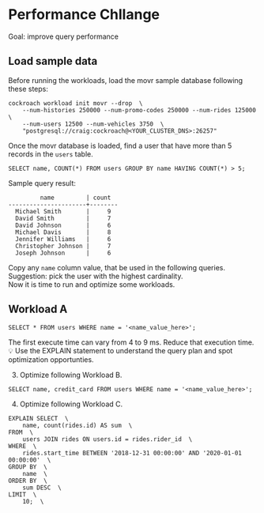 # Performance Chllange

Goal: improve query performance

## Load sample data  

Before running the workloads, load the movr sample database following these steps:  

```
cockroach workload init movr --drop  \
    --num-histories 250000 --num-promo-codes 250000 --num-rides 125000  \
    --num-users 12500 --num-vehicles 3750  \
    "postgresql://craig:cockroach@<YOUR_CLUSTER_DNS>:26257"
```

Once the movr database is loaded, find a user that have more than 5 records in the `users` table.

```
SELECT name, COUNT(*) FROM users GROUP BY name HAVING COUNT(*) > 5;
```

Sample query result:  

```
         name         | count
----------------------+--------
  Michael Smith       |     9
  David Smith         |     7
  David Johnson       |     6
  Michael Davis       |     8
  Jennifer Williams   |     6
  Christopher Johnson |     7
  Joseph Johnson      |     6
```

Copy any `name` column value, that be used in the following queries.  Suggestion: pick the user with the highest cardinality.   
Now it is time to run and optimize some workloads.   

## Workload A

```
SELECT * FROM users WHERE name = '<name_value_here>';  
```
The first execute time can vary from 4 to 9 ms. Reduce that execution time.   
💡 Use the EXPLAIN statement to understand the query plan and spot optimization opportunties.  

3. Optimize following Workload B.

```
SELECT name, credit_card FROM users WHERE name = '<name_value_here>'; 
```

4. Optimize following Workload C.

```
EXPLAIN SELECT  \  
    name, count(rides.id) AS sum  \  
FROM  \  
    users JOIN rides ON users.id = rides.rider_id  \  
WHERE  \  
    rides.start_time BETWEEN '2018-12-31 00:00:00' AND '2020-01-01 00:00:00'  \  
GROUP BY  \  
    name  \  
ORDER BY  \  
    sum DESC  \  
LIMIT  \  
    10;  \  
```
